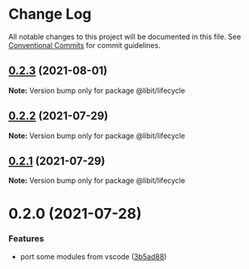# Change Log

All notable changes to this project will be documented in this file.
See [Conventional Commits](https://conventionalcommits.org) for commit guidelines.

## [0.2.3](https://gitr.net/mindary/libit/compare/@libit/lifecycle@0.2.2...@libit/lifecycle@0.2.3) (2021-08-01)

**Note:** Version bump only for package @libit/lifecycle





## [0.2.2](https://gitr.net/mindary/libit/compare/@libit/lifecycle@0.2.1...@libit/lifecycle@0.2.2) (2021-07-29)

**Note:** Version bump only for package @libit/lifecycle





## [0.2.1](https://gitr.net/mindary/libit/compare/@libit/lifecycle@0.2.0...@libit/lifecycle@0.2.1) (2021-07-29)

**Note:** Version bump only for package @libit/lifecycle





# 0.2.0 (2021-07-28)


### Features

* port some modules from vscode ([3b5ad88](https://gitr.net/mindary/libit/commits/3b5ad8847e216734301b1c1bd2a8a81994f3c1c1))
